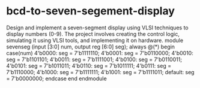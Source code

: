 # bcd-to-seven-segement-display
Design and implement a seven-segment display using VLSI techniques to display numbers (0-9). The project involves creating the control logic, simulating it using VLSI tools, and implementing it on hardware.
module sevenseg (input [3:0] num, output reg [6:0]
seg);
 always @(*) begin
 case(num)
 4'b0000: seg = 7'b1111110;
 4'b0001: seg = 7'b0110000;
 4'b0010: seg = 7'b1101101;
 4'b0011: seg = 7'b1111001;
 4'b0100: seg = 7'b0110011;
 4'b0101: seg = 7'b1011011;
 4'b0110: seg = 7'b1011111;
 4'b0111: seg = 7'b1110000;
 4'b1000: seg = 7'b1111111;
 4'b1001: seg = 7'b1111011;
 default: seg = 7'b0000000;
 endcase
 end
endmodule
